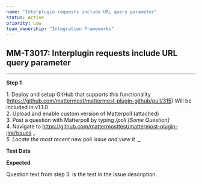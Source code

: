 ```yaml
---
name: "Interplugin requests include URL query parameter"
status: Active
priority: Low
team_ownership: "Integration Frameworks"
---
```


## MM-T3017: Interplugin requests include URL query parameter

---

**Step 1**

1\. Deploy and setup GitHub that supports this functionality (<https://github.com/mattermost/mattermost-plugin-github/pull/315>) Will be included in v1.1.0\
2\. Upload and enable custom version of Matterpoll (attached)\
3\. Post a question with Matterpoll by typing _/poll \[Some Question]_\
4\. Navigate to <https://github.com/mattermosttest/mattermost-plugin-jira/issues> _ _\
5\. Locate the most recent_ new poll _issue and view it_  _

**Test Data**

**Expected**

Question text from step 3. is the test in the issue description. 
